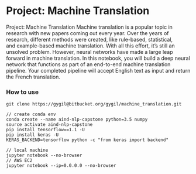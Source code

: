 # Project: Machine Translation #

Project: Machine Translation
Machine translation is a popular topic in research with new papers coming out every year. Over the years of research, different methods were created, like rule-based, statistical, and example-based machine translation. With all this effort, it’s still an unsolved problem. However, neural networks have made a large leap forward in machine translation.
In this notebook, you will build a deep neural network that functions as part of an end-to-end machine translation pipeline. Your completed pipeline will accept English text as input and return the French translation.

### How to use ###

```
git clone https://gygil@bitbucket.org/gygil/machine_translation.git

// create conda env
conda create --name aind-nlp-capstone python=3.5 numpy 
source activate aind-nlp-capstone
pip install tensorflow==1.1 -U
pip install keras -U
KERAS_BACKEND=tensorflow python -c "from keras import backend"

// local machine
jupyter notebook --no-browser
// AWS EC2
jupyter notebook --ip=0.0.0.0 --no-browser
```